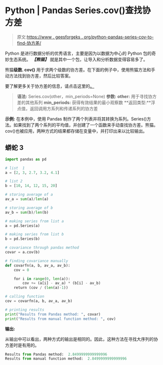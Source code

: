 # Python | Pandas Series.cov()查找协方差

> 原文:[https://www . geesforgeks . org/python-pandas-series-cov-to-find-协方差/](https://www.geeksforgeeks.org/python-pandas-series-cov-to-find-covariance/)

Python 是进行数据分析的优秀语言，主要是因为以数据为中心的 Python 包的奇妙生态系统。 ***【熊猫】*** 就是其中一个包，让导入和分析数据变得容易多了。

熊猫**级数. cov()** 用于求两个级数的协方差。在下面的例子中，使用熊猫方法和手动方法找到协方差，然后比较答案。

要了解更多关于协方差的信息，请点击这里的[。](https://www.geeksforgeeks.org/program-find-covariance/)

> **语法:** Series.cov(other，min_periods=None)
> **参数:**
> **other:** 用于寻找协方差的其他系列
> **min_periods:** 获得有效结果的最小观察数
> **返回类型:**浮点值，返回调用方系列和传递系列的协方差

**示例:**
在本例中，使用 Pandas 制作了两个列表并将其转换为系列。Series()方法。如果找到了两个系列的平均值，并创建了一个函数来手动查找协方差。熊猫。cov()也被应用，两种方式的结果都存储在变量中，并打印出来以比较输出。

## 蟒蛇 3

```py
import pandas as pd

# list  1
a = [2, 3, 2.7, 3.2, 4.1]

# list 2
b = [10, 14, 12, 15, 20]

# storing average of a
av_a = sum(a)/len(a)

# storing average of b
av_b = sum(b)/len(b)

# making series from list a
a = pd.Series(a)

# making series from list b
b = pd.Series(b)

# covariance through pandas method
covar = a.cov(b)

# finding covariance manually
def covarfn(a, b, av_a, av_b):
    cov = 0

    for i in range(0, len(a)):
        cov += (a[i] - av_a) * (b[i] - av_b)
    return (cov / (len(a)-1))

# calling function
cov = covarfn(a, b, av_a, av_b)

# printing results
print("Results from Pandas method: ", covar)
print("Results from manual function method: ", cov)
```

**输出:**

从输出中可以看出，两种方式的输出是相同的。因此，这种方法在寻找大序列的协方差时是有用的。

```py
Results from Pandas method:  2.8499999999999996
Results from manual function method:  2.8499999999999996
```